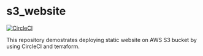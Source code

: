 # s3_website
[![CircleCI](https://circleci.com/gh/atrakic/s3_website.svg?style=svg)](https://circleci.com/gh/atrakic/s3_website)

This repository demostrates deploying static website on AWS S3 bucket by using CircleCI and terraform.

